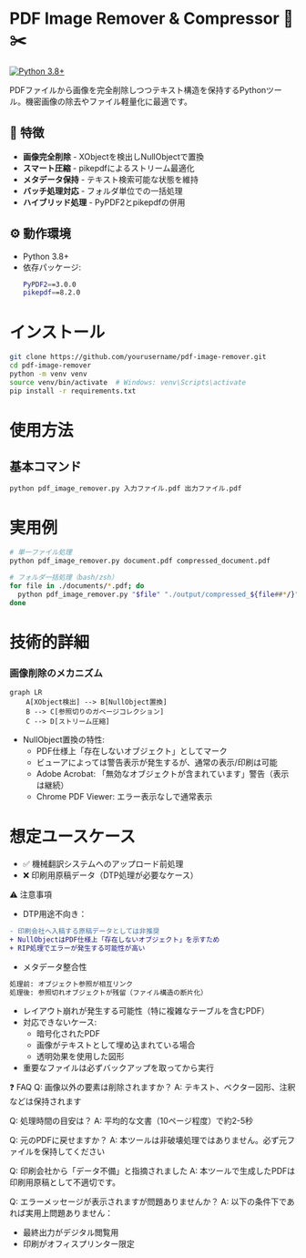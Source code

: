 # PDF Image Remover & Compressor 🔖✂️

[![Python 3.8+](https://img.shields.io/badge/Python-3.8+-blue.svg)](https://www.python.org/)

PDFファイルから画像を完全削除しつつテキスト構造を保持するPythonツール。機密画像の除去やファイル軽量化に最適です。

## 🚀 特徴
- **画像完全削除** - XObjectを検出しNullObjectで置換
- **スマート圧縮** - pikepdfによるストリーム最適化
- **メタデータ保持** - テキスト検索可能な状態を維持
- **バッチ処理対応** - フォルダ単位での一括処理
- **ハイブリッド処理** - PyPDF2とpikepdfの併用

## ⚙️ 動作環境
- Python 3.8+
- 依存パッケージ:
  ```bash
  PyPDF2==3.0.0
  pikepdf==8.2.0

# インストール
```bash
git clone https://github.com/yourusername/pdf-image-remover.git
cd pdf-image-remover
python -m venv venv
source venv/bin/activate  # Windows: venv\Scripts\activate
pip install -r requirements.txt
```
# 使用方法
## 基本コマンド
```bash
python pdf_image_remover.py 入力ファイル.pdf 出力ファイル.pdf
```
# 実用例
```bash
# 単一ファイル処理
python pdf_image_remover.py document.pdf compressed_document.pdf

# フォルダ一括処理（bash/zsh）
for file in ./documents/*.pdf; do
  python pdf_image_remover.py "$file" "./output/compressed_${file##*/}"
done
```
# 技術的詳細
### 画像削除のメカニズム
```mermaid
graph LR
    A[XObject検出] --> B[NullObject置換]
    B --> C[参照切りのガベージコレクション]
    C --> D[ストリーム圧縮]
```
- NullObject置換の特性:
  - PDF仕様上「存在しないオブジェクト」としてマーク
  - ビューアによっては警告表示が発生するが、通常の表示/印刷は可能
  - Adobe Acrobat: 「無効なオブジェクトが含まれています」警告（表示は継続）
  - Chrome PDF Viewer: エラー表示なしで通常表示

# 想定ユースケース
 - ✅ 機械翻訳システムへのアップロード前処理
 - ❌ 印刷用原稿データ（DTP処理が必要なケース）

⚠️ 注意事項
- DTP用途不向き：
```diff
- 印刷会社へ入稿する原稿データとしては非推奨
+ NullObjectはPDF仕様上「存在しないオブジェクト」を示すため
+ RIP処理でエラーが発生する可能性が高い
```
- メタデータ整合性
```bash
処理前: オブジェクト参照が相互リンク
処理後: 参照切れオブジェクトが残留（ファイル構造の断片化）
```

- レイアウト崩れが発生する可能性（特に複雑なテーブルを含むPDF）
- 対応できないケース:
  - 暗号化されたPDF
  - 画像がテキストとして埋め込まれている場合
  - 透明効果を使用した図形
- 重要なファイルは必ずバックアップを取ってから実行

❓ FAQ
Q: 画像以外の要素は削除されますか？
A: テキスト、ベクター図形、注釈などは保持されます

Q: 処理時間の目安は？
A: 平均的な文書（10ページ程度）で約2-5秒

Q: 元のPDFに戻せますか？
A: 本ツールは非破壊処理ではありません。必ず元ファイルを保持してください

Q: 印刷会社から「データ不備」と指摘されました
A: 本ツールで生成したPDFは印刷用原稿として不適切です。

Q: エラーメッセージが表示されますが問題ありませんか？
A: 以下の条件下であれば実用上問題ありません：
- 最終出力がデジタル閲覧用
- 印刷がオフィスプリンター限定
